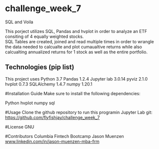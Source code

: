 # challenge_week_7
SQL and Voila 

This porject utilizes SQL, Pandas and hvplot in order to analyze an ETF consiting of 4 equally weighted stocks.  
SQL Tables are created, joined and read multiple times in order to wrangle the data needed to calcualte and plot cumaualtive returns 
while also calcualting annualized returns for 1 stock as well as the entire portfolio.  

## Technologies (pip list)
This project uses Python 3.7
Pandas 1.2.4
Jupyter lab 3.0.14
pyviz 2.1.0
hvplot 0.7.3
SQLAlchemy 1.4.7
numpy 1.20.1



#Installation Guide
Make sure to install the following dependencies:

Python 
hvplot
numpy
sql


#Usage
Clone the github repository to run this programin Jupyter Lab 
git: https://github.com/flyfishjay/challenge_week_7


#License
GNU 

#Contributors 
Columbia Fintech Bootcamp
Jason Muenzen www.linkedin.com/in/jason-muenzen-mba-frm